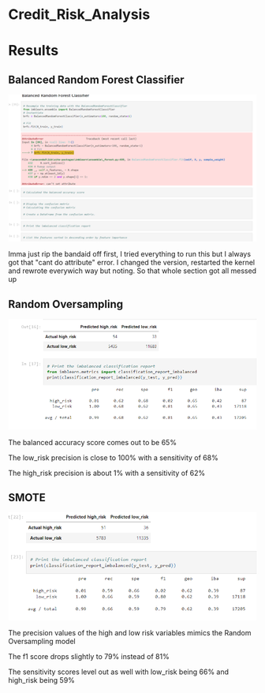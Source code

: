 # Credit_Risk_Analysis

# Results

## Balanced Random Forest Classifier

![Balanced](BalancedRFC.png)

Imma just rip the bandaid off first, I tried everything to run this but I always got that "cant do attribute" error. I changed the version, restarted the kernel and rewrote everywich way but noting. So that whole section got all messed up

## Random Oversampling

![over](https://github.com/DomKnowlage/Credit_Risk_Analysis/blob/main/Random_Oversampling.png)

The balanced accuracy score comes out to be 65%

The low_risk precision is close to 100% with a sensitivity of 68%

The high_risk precision is about 1% with a sensitivity of 62%

## SMOTE

![SMOTE](https://github.com/DomKnowlage/Credit_Risk_Analysis/blob/main/SMOTE.png)

The precision values of the high and low risk variables mimics the Random Oversampling model

The f1 score drops slightly to 79% instead of 81%

The sensitivity scores level out as well with low_risk being 66% and high_risk being 59%


